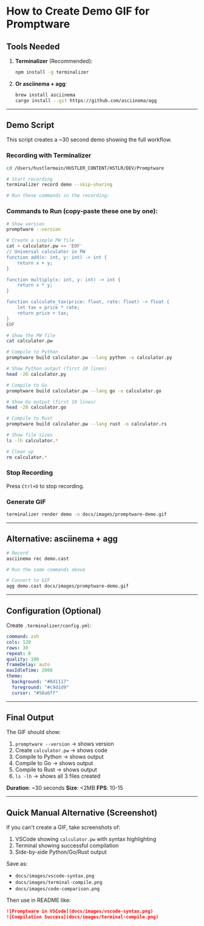 # How to Create Demo GIF for Promptware

## Tools Needed

1. **Terminalizer** (Recommended):
   ```bash
   npm install -g terminalizer
   ```

2. **Or asciinema + agg**:
   ```bash
   brew install asciinema
   cargo install --git https://github.com/asciinema/agg
   ```

---

## Demo Script

This script creates a ~30 second demo showing the full workflow.

### Recording with Terminalizer

```bash
cd /Users/hustlermain/HUSTLER_CONTENT/HSTLR/DEV/Promptware

# Start recording
terminalizer record demo --skip-sharing

# Run these commands in the recording:
```

### Commands to Run (copy-paste these one by one):

```bash
# Show version
promptware --version

# Create a simple PW file
cat > calculator.pw << 'EOF'
// Universal calculator in PW
function add(x: int, y: int) -> int {
    return x + y;
}

function multiply(x: int, y: int) -> int {
    return x * y;
}

function calculate_tax(price: float, rate: float) -> float {
    let tax = price * rate;
    return price + tax;
}
EOF

# Show the PW file
cat calculator.pw

# Compile to Python
promptware build calculator.pw --lang python -o calculator.py

# Show Python output (first 10 lines)
head -20 calculator.py

# Compile to Go
promptware build calculator.pw --lang go -o calculator.go

# Show Go output (first 10 lines)
head -20 calculator.go

# Compile to Rust
promptware build calculator.pw --lang rust -o calculator.rs

# Show file sizes
ls -lh calculator.*

# Clean up
rm calculator.*
```

### Stop Recording

Press `Ctrl+D` to stop recording.

### Generate GIF

```bash
terminalizer render demo -o docs/images/promptware-demo.gif
```

---

## Alternative: asciinema + agg

```bash
# Record
asciinema rec demo.cast

# Run the same commands above

# Convert to GIF
agg demo.cast docs/images/promptware-demo.gif
```

---

## Configuration (Optional)

Create `.terminalizer/config.yml`:

```yaml
command: zsh
cols: 120
rows: 30
repeat: 0
quality: 100
frameDelay: auto
maxIdleTime: 2000
theme:
  background: "#0d1117"
  foreground: "#c9d1d9"
  cursor: "#58a6ff"
```

---

## Final Output

The GIF should show:
1. `promptware --version` → shows version
2. Create `calculator.pw` → shows code
3. Compile to Python → shows output
4. Compile to Go → shows output
5. Compile to Rust → shows output
6. `ls -lh` → shows all 3 files created

**Duration**: ~30 seconds
**Size**: <2MB
**FPS**: 10-15

---

## Quick Manual Alternative (Screenshot)

If you can't create a GIF, take screenshots of:

1. VSCode showing `calculator.pw` with syntax highlighting
2. Terminal showing successful compilation
3. Side-by-side Python/Go/Rust output

Save as:
- `docs/images/vscode-syntax.png`
- `docs/images/terminal-compile.png`
- `docs/images/code-comparison.png`

Then use in README like:

```markdown
![Promptware in VSCode](docs/images/vscode-syntax.png)
![Compilation Success](docs/images/terminal-compile.png)
```
